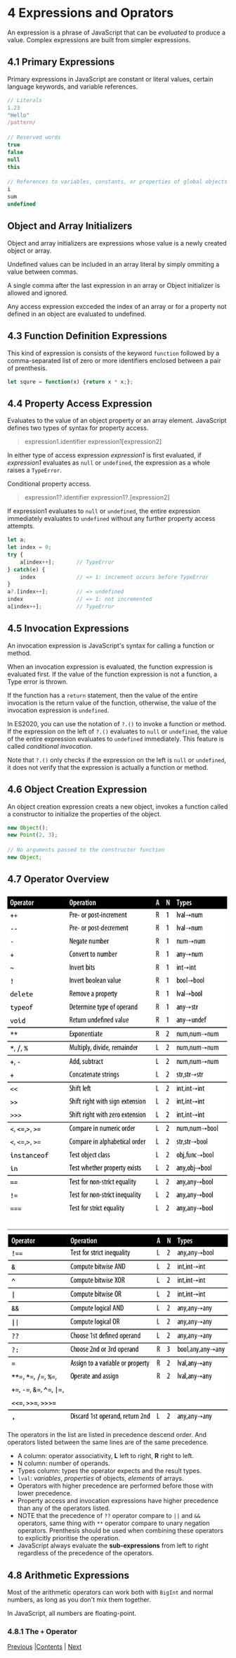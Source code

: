 # 4 Expressions and Oprators
An expression is a phrase of JavaScript that can be *evaluated* to produce a
value. Complex expressions are built from simpler expressions.

## 4.1 Primary Expressions
Primary expressions in JavaScript are constant or literal values, certain
language keywords, and variable references.
```javascript
// Literals
1.23
"Hello"
/pattern/

// Reserved words
true
false
null
this

// References to variables, constants, or properties of global objects
i
sum
undefined
```

## Object and Array Initializers
Object and array initializers are expressions whose value is a newly created
object or array.

Undefined values can be included in an array literal by simply ommiting a value
between commas.

A single comma after the last expression in an array or Object initializer is
allowed and ignored.

Any access expression excceded the index of an array or for a property not
defined in an object are evaluated to undefined.

## 4.3 Function Definition Expressions
This kind of expression is consists of the keyword `function` followed by a
comma-separated list of zero or more identifiers enclosed between a pair of
prenthesis.
```javascript
let squre = function(x) {return x * x;};
```

## 4.4 Property Access Expression
Evaluates to the value of an object property or an array element. JavaScript
defines two types of syntax for property access.
> expression1.identifier
> expression1[expression2]

In either type of access expression *expression1* is first evaluated, if
*expression1* evaluates as `null` or `undefined`, the expression as a whole
raises a `TypeError`.

Conditional property access.
> expression1?.identifier
> expression1?.[expression2]

If expression1 evaluates to `null` or `undefined`, the entire expression
immediately evaluates to `undefined` without any further property access
attempts.

```javascript
let a;
let index = 0;
try {
    a[index++];       // TypeError
} catch(e) {
    index             // => 1: increment occurs before TypeError
}
a?.[index++];         // => undefined
index                 // => 1: not incremented
a[index++];           // TypeError
```

## 4.5 Invocation Expressions
An invocation expression is JavaScript's syntax for calling a function or
method.

When an invocation expression is evaluated, the function expression is evaluated
first. If the value of the function expression is not a function, a Type error
is thrown.

If the function has a `return` statement, then the value of the entire
invocation is the return value of the function, otherwise, the value of the
invocation expression is `undefined`.

In ES2020, you can use the notation of `?.()` to invoke a function or method. If
the expression on the left of `?.()` evaluates to `null` or `undefined`, the
value of the entire expression evaluates to `undefined` immediately. This
feature is called *conditional invocation*.

Note that `?.()` only checks if the expression on the left is `null` or
`undefined`, it does not verify that the expression is actually a function or
method.

## 4.6 Object Creation Expression
An object creation expression creats a new object, invokes a function called a
constructor to initialize the properties of the object.
```javascript
new Object();
new Point(2, 3);

// No arguments passed to the constructor function
new Object;
```

## 4.7 Operator Overview
![JavaScript operators](../../.static/ProgrammingLanguages/JavaScriptDefinitiveGuide/4-7-1.png)
![JavaScript operators](../../.static/ProgrammingLanguages/JavaScriptDefinitiveGuide/4-7-2.png)

The operators in the list are listed in precedence descend order. And operators
listed between the same lines are of the same precedence.
- A column: operator associativity, **L** left to right, __R__ right to left.
- N column: number of operands.
- Types column: types the operator expects and the result types.
- `lval`: *variables*, *properties* of objects, *elements* of arrays.
- Operators with higher precedence are performed before those with lower
  precedence.
- Property access and invocation expressions have higher precedence than any of
  the operators listed.
- NOTE that the precedence of `??` operator compare to `||` and `&&` operators,
  same thing with `**` operator compare to unary negation operators. Prenthesis
  should be used when combining these operators to explicitly prioritise the
  operation.
- JavaScript always evaluate the **sub-expressions** from left to right
  regardless of the precedence of the operators.

## 4.8 Arithmetic Expressions
Most of the arithmetic operators can work both with `BigInt` and normal numbers,
as long as you don't mix them together.

In JavaScript, all numbers are floating-point.

### 4.8.1 The `+` Operator
[Previous](Chapter-3.md) |[Contents](./Contents.md) | [Next](./Chapter-5.md)
